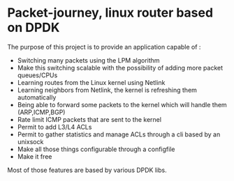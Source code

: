 # Packet-journey, linux router based on DPDK

The purpose of this project is to provide an application capable of :
* Switching many packets using the LPM algorithm
* Make this switching scalable with the possibility of adding more packet queues/CPUs
* Learning routes from the Linux kernel using Netlink
* Learning neighbors from Netlink, the kernel is refreshing them automatically
* Being able to forward some packets to the kernel which will handle them (ARP,ICMP,BGP)
* Rate limit ICMP packets that are sent to the kernel
* Permit to add L3/L4 ACLs
* Permit to gather statistics and manage ACLs through a cli based by an unixsock
* Make all those things configurable through a configfile
* Make it free

Most of those features are based by various DPDK libs.
